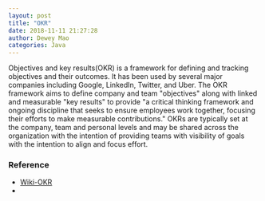 ```yaml
--- 
layout: post 
title: "OKR" 
date: 2018-11-11 21:27:28 
author: Dewey Mao 
categories: Java 
--- 
```

 
 Objectives and key results(OKR) is a framework for defining and tracking objectives and their outcomes.
 It has been used by several major companies including Google, LinkedIn, Twitter, and Uber.
 The OKR framework aims to define company and team "objectives" along with linked and measurable "key results" to provide "a critical thinking framework
 and ongoing discipline that seeks to ensure employees work together, focusing their efforts to make measurable contributions."
 OKRs are typically set at the company, team and personal levels and may be shared across the organization with the intention of providing teams with
 visibility of goals with the intention to align and focus effort.
 
### Reference 
- <a href="https://en.wikipedia.org/wiki/OKR" target="_blank"> Wiki-OKR </a> 
- <a href="" target="_blank">  </a> 
